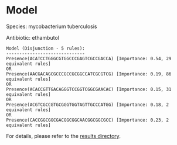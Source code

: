 
# Model

Species: mycobacterium tuberculosis

Antibiotic: ethambutol

```
Model (Disjunction - 5 rules):
------------------------------
Presence(ACATCCTGGGCGTGGCCCGAGTCGCCGACCA) [Importance: 0.54, 29 equivalent rules]
OR
Presence(AACGACAGCGCCCGCCGCGGCCATCGCGTCG) [Importance: 0.19, 86 equivalent rules]
OR
Presence(ACACCGTTGACAGGGTCCGGTCGGCGAACAC) [Importance: 0.15, 31 equivalent rules]
OR
Presence(ACGTCGCCGTGCGGGTGGTAGTTGCCCATGG) [Importance: 0.18, 2 equivalent rules]
OR
Presence(CACCGGCGGCGACGGCGGCAACGGCGGCGCC) [Importance: 0.23, 2 equivalent rules]

```

For details, please refer to the [results directory](../../../../../results/scm_b/mycobacterium+tuberculosis/ethambutol/repeat_1/).

